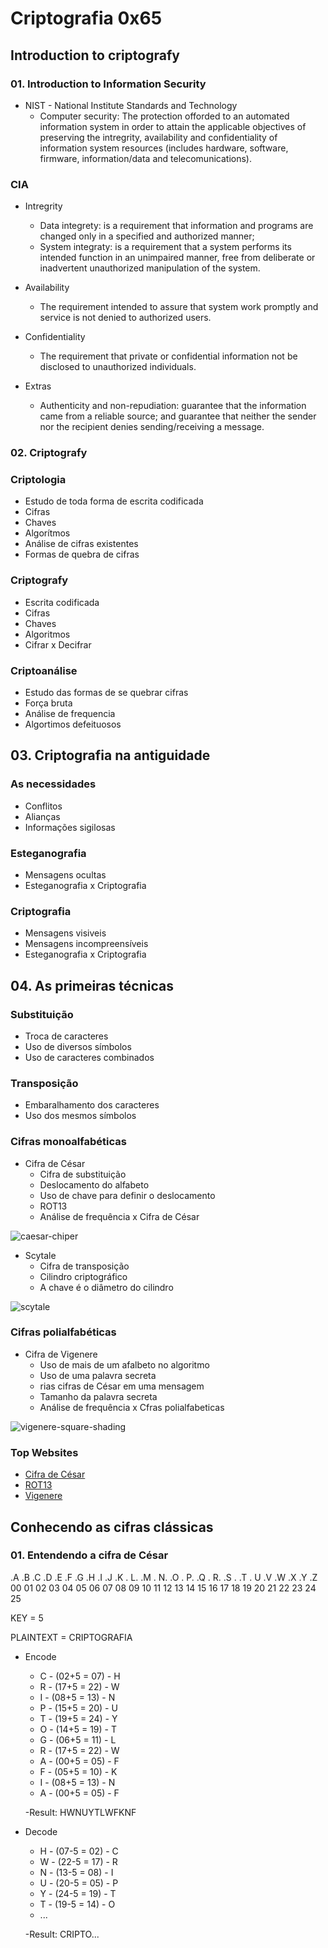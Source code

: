 # Criptografia 0x65

## Introduction to criptografy
 
### 01. Introduction to Information Security

* NIST - National Institute Standards and Technology
	- Computer security: The protection offorded to an automated information system in order to attain the applicable objectives of preserving the intregrity, availability and confidentiality of information system resources (includes hardware, software, firmware, information/data and telecomunications).

### CIA
* Intregrity
	- Data integrety: is a requirement that information and programs are changed only in a specified and authorized manner;
	- System integraty: is a requirement that a system performs its intended function in an unimpaired manner, free from deliberate or inadvertent unauthorized manipulation of the system.

* Availability
	- The requirement intended to assure that system work promptly and service is not denied to authorized users.

* Confidentiality
	- The requirement that private or confidential information not be disclosed to unauthorized individuals.

* Extras
	- Authenticity and non-repudiation: guarantee that the information came from a reliable source; and guarantee that neither the sender nor the recipient denies sending/receiving a message.

### 02. Criptografy

### Criptologia

* Estudo de toda forma de escrita codificada
* Cifras
* Chaves
* Algorítmos
* Análise de cifras existentes
* Formas de quebra de cifras

### Criptografy

* Escrita codificada
* Cifras
* Chaves
* Algoritmos
* Cifrar x Decifrar

### Criptoanálise

* Estudo das formas de se quebrar cifras
* Força bruta
* Análise de frequencia
* Algortimos defeituosos

##  03. Criptografia na antiguidade

### As necessidades

* Conflitos
* Alianças
* Informações sigilosas

### Esteganografia

* Mensagens ocultas
* Esteganografia x Criptografia

### Criptografia

* Mensagens visiveis
* Mensagens incompreensíveis
* Esteganografia x Criptografia

## 04. As primeiras técnicas

### Substituição

* Troca de caracteres
* Uso de diversos símbolos
* Uso de caracteres combinados

### Transposição

* Embaralhamento dos caracteres
* Uso dos mesmos símbolos

### Cifras monoalfabéticas

* Cifra de César
	- Cifra de substituição
	- Deslocamento do alfabeto
	- Uso de chave para definir o deslocamento
	- ROT13
	- Análise de frequência x Cifra de César

![caesar-chiper](https://upload.wikimedia.org/wikipedia/commons/thumb/2/2b/Caesar3.svg/856px-Caesar3.svg.png)

* Scytale
	- Cifra de transposição
	- Cilindro criptográfico
	- A chave é o diâmetro do cilindro

![scytale](https://upload.wikimedia.org/wikipedia/commons/5/51/Skytale.png)

### Cifras polialfabéticas

* Cifra de Vigenere
	- Uso de mais de um afalbeto no algoritmo
	- Uso de uma palavra secreta
	- rias cifras de César em uma mensagem
	- Tamanho da palavra secreta
	- Análise de frequência x Cfras polialfabeticas

![vigenere-square-shading](https://upload.wikimedia.org/wikipedia/commons/9/9a/Vigen%C3%A8re_square_shading.svg)

### Top Websites
* [Cifra de César](https://cryptii.com/caesar-cipher)
* [ROT13](http://www.rot13.com)
* [Vigenere](https://cryptii.com/vigenere-cipher)

## Conhecendo as cifras clássicas

### 01. Entendendo a cifra de César

.A .B .C .D .E .F .G .H .I .J .K . L.  .M . N.  .O . P.  .Q . R.  .S . .T . U .V .W  .X .Y .Z
<br>
00 01 02 03 04 05 06 07 08 09 10 11 12 13 14 15 16 17 18 19 20 21 22 23 24 25

KEY = 5

PLAINTEXT = CRIPTOGRAFIA

* Encode
	- C - (02+5 = 07) - H
	- R - (17+5 = 22) - W
	- I - (08+5 = 13) - N
	- P - (15+5 = 20) - U
	- T - (19+5 = 24) - Y
	- O - (14+5 = 19) - T
	- G - (06+5 = 11) - L
	- R - (17+5 = 22) - W
	- A - (00+5 = 05) - F
	- F - (05+5 = 10) - K
	- I - (08+5 = 13) - N
	- A - (00+5 = 05) - F

	-Result: HWNUYTLWFKNF

* Decode

	- H - (07-5 = 02) - C
	- W - (22-5 = 17) - R
	- N - (13-5 = 08) - I
	- U - (20-5 = 05) - P
	- Y - (24-5 = 19) - T
	- T - (19-5 = 14) - O
	- ...

	-Result: CRIPTO...